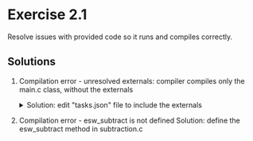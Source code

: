 # Exercise 2.1

Resolve issues with provided code so it runs and compiles correctly.

## Solutions
1. Compilation error - unresolved externals:
	compiler compiles only the main.c class, without the externals
	<details>
	    <summary> Solution: edit "tasks.json" file to include the externals </summary>


	Change

		"tasks": [
		{
		    "type": "cppbuild",
		    "label": "C/C++: cl.exe build active file",
		    "command": "cl.exe",
		    "args": [
			"/Zi",
			"/EHsc",
			"/nologo",
			"/Fe${fileDirname}\\${fileBasenameNoExtension}.exe",
			"${file}"
		    ],
		    ...
	to

		 "tasks": [
		{
		    "type": "cppbuild",
		    "label": "C/C++: cl.exe build active file",
		    "command": "cl.exe",
		    "args": [
			"/Zi",
			"/EHsc",
			"/nologo",
			"/Fe${fileDirname}\\${fileBasenameNoExtension}.exe",
			"*.c"
		    ],
		    ...
	</details>

2. Compilation error - esw_subtract is not defined
   Solution: define the esw_subtract method in subtraction.c

